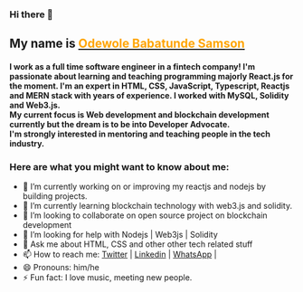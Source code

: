 ### Hi there 👋<h2> My name is <a href="https://twitter.com/TundeSamson26"><span style="color: orange;">Odewole Babatunde Samson</span></a></h2>

<h4>
I work as a full time software engineer in a fintech company! I'm passionate about learning and teaching programming majorly React.js for the moment. 
I'm an expert in HTML, CSS, JavaScript, Typescript, Reactjs and MERN stack with years of experience. I worked with MySQL, Solidity and Web3.js.<br>
My current focus is Web development and blockchain development currently but the dream is to be into Developer Advocate.<br> 
I'm strongly interested in mentoring and teaching people in the tech industry.
</h4>

<h3>Here are what you might want to know about me:</h3>

- 🔭 I’m currently working on or improving my reactjs and nodejs by building projects.
- 🌱 I’m currently learning blockchain technology with web3.js and solidity.
- 👯 I’m looking to collaborate on open source project on blockchain development
- 🤔 I’m looking for help with Nodejs | Web3js | Solidity
- 💬 Ask me about HTML, CSS and other other tech related stuff
- 📫 How to reach me: <a href="http://twitter.com/big_sam28">Twitter</a> | <a href="https://www.linkedin.com/in/babatunde-samson-o-360878187/">Linkedin</a> | <a href="https://www.linkedin.com/in/babatunde-samson-o-360878187/">WhatsApp</a> | 
- 😄 Pronouns: him/he
- ⚡ Fun fact: I love music, meeting new people.

